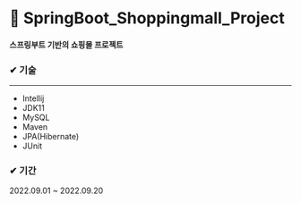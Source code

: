 # 🛒 SpringBoot_Shoppingmall_Project
#### 스프링부트 기반의 쇼핑몰 프로젝트
### ✔ 기술
***
- Intellij
- JDK11
- MySQL
- Maven
- JPA(Hibernate)
- JUnit

### ✔ 기간
2022.09.01 ~ 2022.09.20
